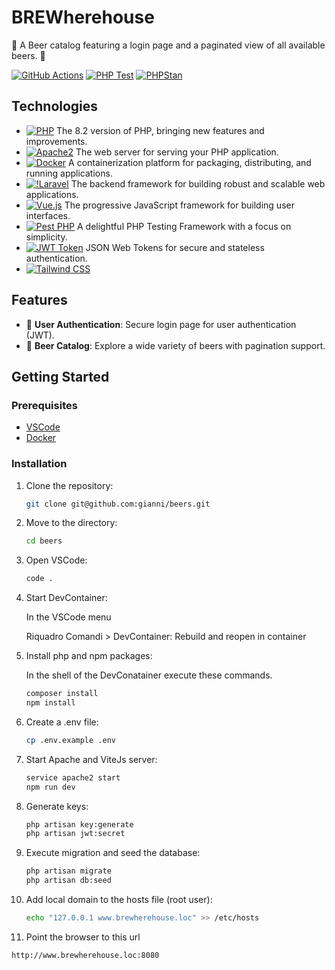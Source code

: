 # BREWherehouse

🍺 A Beer catalog featuring a login page and a paginated view of all available beers. 🍻

[![GitHub Actions](https://img.shields.io/badge/GitHub%20Actions-enabled-brightgreen)](https://github.com/features/actions)
[![PHP Test](https://github.com/gianni/beers/actions/workflows/php-test.yml/badge.svg)](https://github.com/gianni/beers/actions/workflows/php-test.yml)
[![PHPStan](https://github.com/gianni/beers/actions/workflows/phpstan.yml/badge.svg)](https://github.com/gianni/beers/actions/workflows/phpstan.yml)

## Technologies

- [![PHP](https://img.shields.io/badge/PHP-8.2-purple)](https://www.php.net/)
The 8.2 version of PHP, bringing new features and improvements.
- [![Apache2](https://img.shields.io/badge/Apache2-latest-yellow)](https://httpd.apache.org/)
The web server for serving your PHP application.
- [![Docker](https://img.shields.io/badge/Docker-latest-blue)](https://www.docker.com/)
A containerization platform for packaging, distributing, and running applications.
- [![!Laravel](https://img.shields.io/badge/Laravel-10-red)](https://laravel.com/)
The backend framework for building robust and scalable web applications.
- [![Vue.js](https://img.shields.io/badge/Vue.js-3.4-green)](https://vuejs.org/)
The progressive JavaScript framework for building user interfaces.
- [![Pest PHP](https://img.shields.io/badge/Pest%20PHP-latest-blue)](https://pestphp.com/)
A delightful PHP Testing Framework with a focus on simplicity.
- [![JWT Token](https://img.shields.io/badge/JWT%20Token-secure-green)](https://jwt.io/)
JSON Web Tokens for secure and stateless authentication.
- [![Tailwind CSS](https://img.shields.io/badge/Tailwind%20CSS-2.2.19-blueviolet)](https://tailwindcss.com/)



## Features

- 🚀 **User Authentication**: Secure login page for user authentication (JWT).
- 🍺 **Beer Catalog**: Explore a wide variety of beers with pagination support.
## Getting Started

### Prerequisites

- [VSCode](https://code.visualstudio.com/)
- [Docker](https://www.docker.com/get-started)

### Installation

1. Clone the repository:

   ```bash
   git clone git@github.com:gianni/beers.git
   ```
2. Move to the directory:

   ```bash
   cd beers
   ```
3. Open VSCode:

   ```bash
   code .
   ```
4. Start DevContainer:
   
   In the VSCode menu

   Riquadro Comandi > DevContainer: Rebuild and reopen in container

5. Install php and npm packages:

   In the shell of the DevConatainer execute these commands.

   ```bash
   composer install
   npm install
   ```

6. Create a .env file:

   ```bash
   cp .env.example .env
   ```

7. Start Apache and ViteJs server:

   ```bash
   service apache2 start
   npm run dev
   ```

8. Generate keys:

   ```bash
   php artisan key:generate
   php artisan jwt:secret
   ```

8. Execute migration and seed the database:

   ```bash
   php artisan migrate
   php artisan db:seed
   ```
9. Add local domain to the hosts file (root user):

   ```bash
   echo "127.0.0.1 www.brewherehouse.loc" >> /etc/hosts
   ```

10. Point the browser to this url
   
   ```bash
   http://www.brewherehouse.loc:8080
   ```
